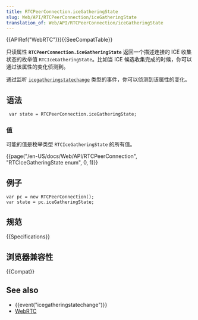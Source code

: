 ```yaml
---
title: RTCPeerConnection.iceGatheringState
slug: Web/API/RTCPeerConnection/iceGatheringState
translation_of: Web/API/RTCPeerConnection/iceGatheringState
---
```

{{APIRef("WebRTC")}}{{SeeCompatTable}}

只读属性 **`RTCPeerConnection.iceGatheringState`** 返回一个描述连接的 ICE 收集状态的枚举值 `RTCIceGatheringState`。比如当 ICE 候选收集完成的时候，你可以通过该属性的变化侦测到。

通过监听 [`icegatheringstatechange`](/en-US/docs/Web/API/RTCPeerConnection/icegatheringstatechange_event) 类型的事件，你可以侦测到该属性的变化。

## 语法

```plain
 var state = RTCPeerConnection.iceGatheringState;
```

### 值

可能的值是枚举类型 `RTCIceGatheringState` 的所有值。

{{page("/en-US/docs/Web/API/RTCPeerConnection", "RTCIceGatheringState enum", 0, 1)}}

## 例子

```plain
var pc = new RTCPeerConnection();
var state = pc.iceGatheringState;
```

## 规范

{{Specifications}}

## 浏览器兼容性

{{Compat}}

## See also

- {{event("icegatheringstatechange")}}
- [WebRTC](/en-US/docs/Web/Guide/API/WebRTC)
